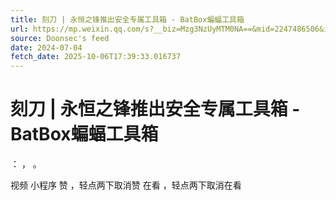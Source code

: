 ```yaml
---
title: 刻刀 | 永恒之锋推出安全专属工具箱 - BatBox蝙蝠工具箱
url: https://mp.weixin.qq.com/s?__biz=Mzg3NzUyMTM0NA==&mid=2247486506&idx=1&sn=bdf408561d00c8444913d3ef4f68c586
source: Doonsec's feed
date: 2024-07-04
fetch_date: 2025-10-06T17:39:33.016737
---
```


# 刻刀 | 永恒之锋推出安全专属工具箱 - BatBox蝙蝠工具箱

：
，
。

视频
小程序
赞
，轻点两下取消赞
在看
，轻点两下取消在看
